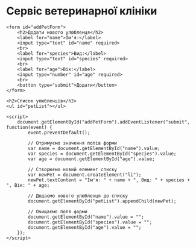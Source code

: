 <!DOCTYPE html>
<html>
<head>
    <title>Сервіс ветеринарної клінікі</title>
</head>
<body>
    <h1>Сервіс ветеринарної клініки</h1>
    
    <form id="addPetForm">
        <h2>Додати нового улюбленця</h2>
        <label for="name">Ім'я:</label>
        <input type="text" id="name" required>
        <br>
        <label for="species">Вид:</label>
        <input type="text" id="species" required>
        <br>
        <label for="age">Вік:</label>
        <input type="number" id="age" required>
        <br>
        <button type="submit">Додати</button>
    </form>
    
    <h2>Список улюбленців</h2>
    <ul id="petList"></ul>
    
    <script>
        document.getElementById("addPetForm").addEventListener("submit", function(event) {
            event.preventDefault();
            
            // Отримуємо значення полів форми
            var name = document.getElementById("name").value;
            var species = document.getElementById("species").value;
            var age = document.getElementById("age").value;
            
            // Створюємо новий елемент списку
            var newPet = document.createElement("li");
            newPet.textContent = "Ім'я: " + name + ", Вид: " + species + ", Вік: " + age;
            
            // Додаємо нового улюбленця до списку
            document.getElementById("petList").appendChild(newPet);
            
            // Очищаємо поля форми
            document.getElementById("name").value = "";
            document.getElementById("species").value = "";
            document.getElementById("age").value = "";
        });
    </script>
</body>
</html>

